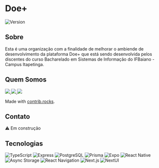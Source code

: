 # Doe+ 
![Version](https://img.shields.io/badge/Version-1.0.0-green?style=for-the-badge)


## Sobre
Esta é uma organização com a finalidade de melhorar o ambiende de desenvolvimento da plataforma Doe+ que está sendo desenvolvida pelos discentes do curso Bacharelado em Sistemas de Informação do IFBaiano - Campus Itapetinga.

## Quem Somos
<a href="https://github.com/Doe-IFBaiano/backend/graphs/contributors">
  <img src="https://contrib.rocks/image?repo=Doe-IFBaiano/backend" />
</a>

<a href="https://github.com/Doe-IFBaiano/web/graphs/contributors">
  <img src="https://contrib.rocks/image?repo=Doe-IFBaiano/web" />
</a>

<a href="https://github.com/Doe-IFBaiano/mobile/graphs/contributors">
  <img src="https://contrib.rocks/image?repo=Doe-IFBaiano/mobile" />
</a>

Made with [contrib.rocks](https://contrib.rocks).

## Contato

⚠️ Em construção

## Tecnologias

![TypeScript](https://img.shields.io/badge/TypeScript-3178C6?style=flat&logo=typescript&logoColor=white)
![Express](https://img.shields.io/badge/Express.js-000000?style=flat&logo=express&logoColor=white)
![PostgreSQL](https://img.shields.io/badge/PostgreSQL-316192?style=flat&logo=postgresql&logoColor=white)
![Prisma](https://img.shields.io/badge/Prisma-2D3748?style=flat&logo=prisma&logoColor=white)
![Expo](https://img.shields.io/badge/Expo-000020?style=flat&logo=expo&logoColor=white)
![React Native](https://img.shields.io/badge/React_Native-20232A?style=flat&logo=react&logoColor=61DAFB)
![Async Storage](https://img.shields.io/badge/Async_Storage-000000?style=flat&logo=react&logoColor=white)
![React Navigation](https://img.shields.io/badge/React_Navigation-20232A?style=flat&logo=react&logoColor=white)
![Next.js](https://img.shields.io/badge/Next.js-000000?style=flat&logo=next.js&logoColor=white)
![NextUI](https://img.shields.io/badge/NextUI-000000?style=flat&logo=data:image/png;base64,iVBORw0KGgoAAAANSUhEUgAAAAoAAAAKCAYAAACNMs+9AAAAJUlEQVR42mNgQANGMGrA6MmgAzXyBASWocLiJWCRGCUJRBcA0Q4CdyaAdAAAAAElFTkSuQmCC&logoColor=white)
